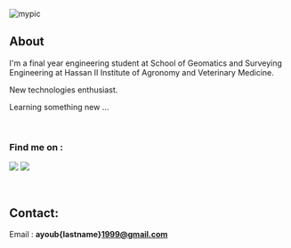 ![mypic](https://ayoubft.github.io/img/computer.gif)

## About

I'm a final year engineering student at School of Geomatics and Surveying Engineering at Hassan II Institute of Agronomy and Veterinary Medicine.

New technologies enthusiast.

Learning something new ...

&nbsp;

### Find me on :

<a href="https://www.linkedin.com/in/ayoub-fatihi/" target="_blank"><img src="https://img.shields.io/badge/LinkedIn-0077B5?style=for-the-badge&logo=linkedin&logoColor=white"/></a>
<a href="https://www.github.com/ayoubft" target="_blank"><img src="https://img.shields.io/badge/GitHub-100000?style=for-the-badge&logo=github&logoColor=white"/></a>

&nbsp;

## Contact:

Email : **ayoub{lastname}1999@gmail.com**
